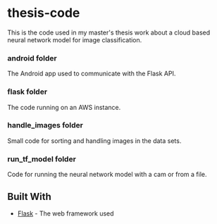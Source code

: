 # thesis-code
This is the code used in my master's thesis work about a cloud based neural network model for image classification. 
### android folder
The Android app used to communicate with the Flask API.
### flask folder 
The code running on an AWS instance.
### handle_images folder
Small code for sorting and handling images in the data sets.
### run_tf_model folder 
Code for running the neural network model with a cam or from a file. 

## Built With
* [Flask](http://flask.pocoo.org/) - The web framework used
